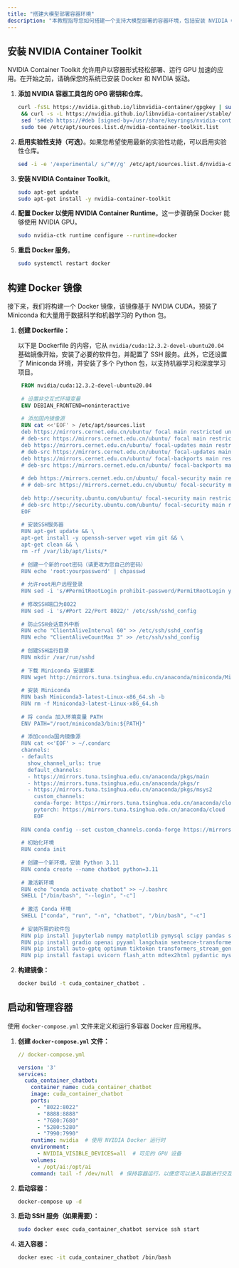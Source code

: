 ```yaml
---
title: "搭建大模型部署容器环境"
description: "本教程指导您如何搭建一个支持大模型部署的容器环境，包括安装 NVIDIA Container Toolkit、构建 Docker 镜像、配置和使用容器。"
---
```


## 安装 NVIDIA Container Toolkit

NVIDIA Container Toolkit 允许用户以容器形式轻松部署、运行 GPU 加速的应用。在开始之前，请确保您的系统已安装 Docker 和 NVIDIA
驱动。

1. **添加 NVIDIA 容器工具包的 GPG 密钥和仓库**。

   ```bash frame=none
   curl -fsSL https://nvidia.github.io/libnvidia-container/gpgkey | sudo gpg --dearmor -o /usr/share/keyrings/nvidia-container-toolkit-keyring.gpg \
    && curl -s -L https://nvidia.github.io/libnvidia-container/stable/deb/nvidia-container-toolkit.list | \
    sed 's#deb https://#deb [signed-by=/usr/share/keyrings/nvidia-container-toolkit-keyring.gpg] https://#g' | \
    sudo tee /etc/apt/sources.list.d/nvidia-container-toolkit.list
   ```

2. **启用实验性支持（可选）**。如果您希望使用最新的实验性功能，可以启用实验性仓库。

   ```bash frame=none
   sed -i -e '/experimental/ s/^#//g' /etc/apt/sources.list.d/nvidia-container-toolkit.list
   ```

3. **安装 NVIDIA Container Toolkit**。

   ```bash frame=none
   sudo apt-get update
   sudo apt-get install -y nvidia-container-toolkit
   ```

4. **配置 Docker 以使用 NVIDIA Container Runtime**。这一步骤确保 Docker 能够使用 NVIDIA GPU。

    ```bash frame=none
    sudo nvidia-ctk runtime configure --runtime=docker
    ```

5. **重启 Docker 服务**。

   ```bash frame=none
   sudo systemctl restart docker
   ```

## 构建 Docker 镜像

接下来，我们将构建一个 Docker 镜像，该镜像基于 NVIDIA CUDA，预装了 Miniconda 和大量用于数据科学和机器学习的 Python 包。

1. **创建 Dockerfile：**

   以下是 Dockerfile 的内容，它从 `nvidia/cuda:12.3.2-devel-ubuntu20.04` 基础镜像开始，安装了必要的软件包，并配置了 SSH
   服务。此外，它还设置了 Miniconda 环境，并安装了多个 Python 包，以支持机器学习和深度学习项目。

   ```dockerfile
    FROM nvidia/cuda:12.3.2-devel-ubuntu20.04
    
    # 设置非交互式环境变量
    ENV DEBIAN_FRONTEND=noninteractive
    
    # 添加国内镜像源
    RUN cat <<'EOF' > /etc/apt/sources.list
    deb https://mirrors.cernet.edu.cn/ubuntu/ focal main restricted universe multiverse
    # deb-src https://mirrors.cernet.edu.cn/ubuntu/ focal main restricted universe multiverse
    deb https://mirrors.cernet.edu.cn/ubuntu/ focal-updates main restricted universe multiverse
    # deb-src https://mirrors.cernet.edu.cn/ubuntu/ focal-updates main restricted universe multiverse
    deb https://mirrors.cernet.edu.cn/ubuntu/ focal-backports main restricted universe multiverse
    # deb-src https://mirrors.cernet.edu.cn/ubuntu/ focal-backports main restricted universe multiverse
    
    # deb https://mirrors.cernet.edu.cn/ubuntu/ focal-security main restricted universe multiverse
    # # deb-src https://mirrors.cernet.edu.cn/ubuntu/ focal-security main restricted universe multiverse
    
    deb http://security.ubuntu.com/ubuntu/ focal-security main restricted universe multiverse
    # deb-src http://security.ubuntu.com/ubuntu/ focal-security main restricted universe multiverse
    EOF
    
    # 安装SSH服务器
    RUN apt-get update && \
    apt-get install -y openssh-server wget vim git && \
    apt-get clean && \
    rm -rf /var/lib/apt/lists/*
    
    # 创建一个新的root密码（请更改为您自己的密码）
    RUN echo 'root:yourpassword' | chpasswd
    
    # 允许root用户远程登录
    RUN sed -i 's/#PermitRootLogin prohibit-password/PermitRootLogin yes/' /etc/ssh/sshd_config
    
    # 修改SSH端口为8022
    RUN sed -i 's/#Port 22/Port 8022/' /etc/ssh/sshd_config
    
    # 防止SSH会话意外中断
    RUN echo "ClientAliveInterval 60" >> /etc/ssh/sshd_config
    RUN echo "ClientAliveCountMax 3" >> /etc/ssh/sshd_config
    
    # 创建SSH运行目录
    RUN mkdir /var/run/sshd
    
    # 下载 Miniconda 安装脚本
    RUN wget http://mirrors.tuna.tsinghua.edu.cn/anaconda/miniconda/Miniconda3-latest-Linux-x86_64.sh
    
    # 安装 Miniconda
    RUN bash Miniconda3-latest-Linux-x86_64.sh -b
    RUN rm -f Miniconda3-latest-Linux-x86_64.sh
    
    # 将 conda 加入环境变量 PATH
    ENV PATH="/root/miniconda3/bin:${PATH}"
    
    # 添加conda国内镜像源
    RUN cat <<'EOF' > ~/.condarc
    channels:
    - defaults
      show_channel_urls: true
      default_channels:
      - https://mirrors.tuna.tsinghua.edu.cn/anaconda/pkgs/main
      - https://mirrors.tuna.tsinghua.edu.cn/anaconda/pkgs/r
      - https://mirrors.tuna.tsinghua.edu.cn/anaconda/pkgs/msys2
        custom_channels:
        conda-forge: https://mirrors.tuna.tsinghua.edu.cn/anaconda/cloud
        pytorch: https://mirrors.tuna.tsinghua.edu.cn/anaconda/cloud
        EOF
    
    RUN conda config --set custom_channels.conda-forge https://mirrors.tuna.tsinghua.edu.cn/anaconda/cloud/
    
    # 初始化环境
    RUN conda init
    
    # 创建一个新环境，安装 Python 3.11
    RUN conda create --name chatbot python=3.11
    
    # 激活新环境
    RUN echo "conda activate chatbot" >> ~/.bashrc
    SHELL ["/bin/bash", "--login", "-c"]
    
    # 激活 Conda 环境
    SHELL ["conda", "run", "-n", "chatbot", "/bin/bash", "-c"]
    
    # 安装所需的软件包
    RUN pip install jupyterlab numpy matplotlib pymysql scipy pandas seaborn tqdm scikit-learn torch torchvision torchaudio -i https://pypi.tuna.tsinghua.edu.cn/simple/
    RUN pip install gradio openai pyyaml langchain sentence-transformers pymilvus accelerate dashscope einops bs4 -i https://pypi.tuna.tsinghua.edu.cn/simple/
    RUN pip install auto-gptq optimum tiktoken transformers_stream_generator sse_starlette tavily-python pinecone-client networkx langchainhub langchain_experimental -i https://pypi.tuna.tsinghua.edu.cn/simple/
    RUN pip install fastapi uvicorn flash_attn mdtex2html pydantic mysql-connector-python -i https://pypi.tuna.tsinghua.edu.cn/simple/
   ```

2. **构建镜像：**
   ```bash frame=none
   docker build -t cuda_container_chatbot .
   ```

## 启动和管理容器

使用 `docker-compose.yml` 文件来定义和运行多容器 Docker 应用程序。

1. **创建 `docker-compose.yml` 文件：**

   ```yml
   // docker-compose.yml
   
   version: '3'
   services:
     cuda_container_chatbot:
       container_name: cuda_container_chatbot
       image: cuda_container_chatbot
       ports:
         - "8022:8022"
         - "8888:8888"
         - "7680:7680"
         - "5280:5280"
         - "7990:7990"
       runtime: nvidia  # 使用 NVIDIA Docker 运行时
       environment:
         - NVIDIA_VISIBLE_DEVICES=all  # 可见的 GPU 设备
       volumes:
         - /opt/ai:/opt/ai
       command: tail -f /dev/null  # 保持容器运行，以便您可以进入容器进行交互
   ```

2. **启动容器：**
   ```bash frame=none
   docker-compose up -d
   ```

3. **启动 SSH 服务（如果需要）：**
   ```bash frame=none
   sudo docker exec cuda_container_chatbot service ssh start
   ```

4. **进入容器：**
   ```bash frame=none
   docker exec -it cuda_container_chatbot /bin/bash
   ```